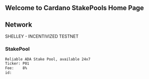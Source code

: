 ## Welcome to Cardano StakePools Home Page

## Network
SHELLEY - INCENTIVIZED TESTNET


### StakePool
```markdown
Reliable ADA Stake Pool, available 24x7
Ticker: P01
Fee:    8%
id: 
```
<br>